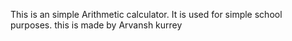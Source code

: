 This is an simple Arithmetic calculator. It is used for simple school purposes.
this is made by Arvansh kurrey 
